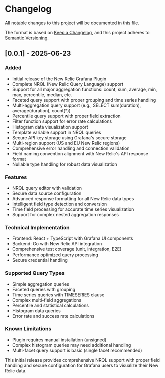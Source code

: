 # Changelog

All notable changes to this project will be documented in this file.

The format is based on [Keep a Changelog](https://keepachangelog.com/en/1.0.0/),
and this project adheres to [Semantic Versioning](https://semver.org/spec/v2.0.0.html).

## [0.0.1] - 2025-06-23

### Added
- Initial release of the New Relic Grafana Plugin
- Complete NRQL (New Relic Query Language) support
- Support for all major aggregation functions: count, sum, average, min, max, percentile, median, etc.
- Faceted query support with proper grouping and time series handling
- Multi-aggregation query support (e.g., SELECT sum(duration), average(duration), count(*))
- Percentile query support with proper field extraction
- Filter function support for error rate calculations
- Histogram data visualization support
- Template variable support in NRQL queries
- Secure API key storage using Grafana's secure storage
- Multi-region support (US and EU New Relic regions)
- Comprehensive error handling and connection validation
- Field naming convention alignment with New Relic's API response format
- Nullable type handling for robust data visualization

### Features
- NRQL query editor with validation
- Secure data source configuration
- Advanced response formatting for all New Relic data types
- Intelligent field type detection and conversion
- Time field processing for accurate time series visualization
- Support for complex nested aggregation responses

### Technical Implementation
- Frontend: React + TypeScript with Grafana UI components
- Backend: Go with New Relic API integration
- Comprehensive test coverage (unit, integration, E2E)
- Performance optimized query processing
- Secure credential handling

### Supported Query Types
- Simple aggregation queries
- Faceted queries with grouping
- Time series queries with TIMESERIES clause
- Complex multi-field aggregations
- Percentile and statistical calculations
- Histogram data queries
- Error rate and success rate calculations

### Known Limitations
- Plugin requires manual installation (unsigned)
- Complex histogram queries may need additional handling
- Multi-facet query support is basic (single facet recommended)

This initial release provides comprehensive NRQL support with proper field handling and secure configuration for Grafana users to visualize their New Relic data.

